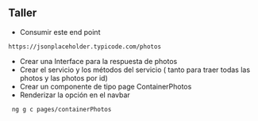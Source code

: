 ## Taller


- Consumir este end point
```
https://jsonplaceholder.typicode.com/photos
```

- Crear una Interface para la respuesta de photos
- Crear el servicio y los métodos del servicio ( tanto para traer todas las photos y las photos por id)
- Crear un componente de tipo page ContainerPhotos 
- Renderizar la opción en el navbar

```
 ng g c pages/containerPhotos
```


